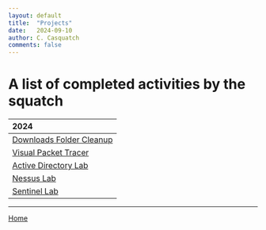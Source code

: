 ```yaml
---
layout: default
title:  "Projects"
date:   2024-09-10
author: C. Casquatch
comments: false
---
```


# A list of completed activities by the squatch

| 2024              |
|:------------------|
| [Downloads Folder Cleanup](_posts/Projects/Python/Download-file-cleanup.md) |
| [Visual Packet Tracer](_posts/Projects/Python/Visual-Packet-Tracer.md) |
| [Active Directory Lab](_posts/Projects/ActiveDirectoryLab.md) |
| [Nessus Lab](_posts/Projects/Python/NessusLab.md) |
| [Sentinel Lab](_posts/Projects/Python/SentinelSIEMLab.md) |

* * *
[Home](./index.md)
